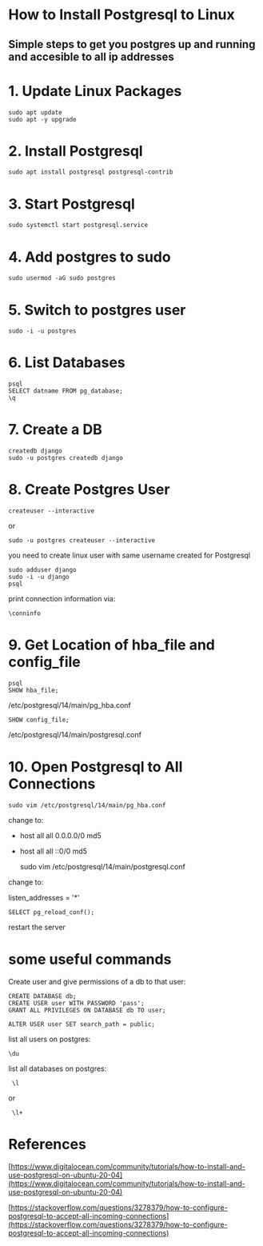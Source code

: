 # How to Install Postgresql to Linux
## Simple steps to get you postgres up and running and accesible to all ip addresses

# 1. Update Linux Packages
  
    sudo apt update
    sudo apt -y upgrade

# 2. Install Postgresql
    
    sudo apt install postgresql postgresql-contrib

# 3. Start Postgresql
    
    sudo systemctl start postgresql.service

# 4. Add postgres to sudo
    
    sudo usermod -aG sudo postgres

# 5. Switch to postgres user
    sudo -i -u postgres

# 6. List Databases
    psql
    SELECT datname FROM pg_database;
    \q

# 7. Create a DB
    createdb django
    sudo -u postgres createdb django

# 8. Create Postgres User
 
    createuser --interactive

or

    sudo -u postgres createuser --interactive

you need to create linux user with same username created for Postgresql
    
    sudo adduser django
    sudo -i -u django
    psql

print connection information via:

    \conninfo

# 9. Get Location of hba_file and config_file
    psql
    SHOW hba_file; 

/etc/postgresql/14/main/pg_hba.conf

    SHOW config_file;

/etc/postgresql/14/main/postgresql.conf


# 10. Open Postgresql to All Connections

    sudo vim /etc/postgresql/14/main/pg_hba.conf

change to:
- host    all             all             0.0.0.0/0            md5
- host    all             all             ::0/0       md5

    sudo vim /etc/postgresql/14/main/postgresql.conf

change to:

listen_addresses = '*'


    SELECT pg_reload_conf();

restart the server


# some useful commands

Create user and give permissions of a db to that user:

    CREATE DATABASE db;
    CREATE USER user WITH PASSWORD 'pass';
    GRANT ALL PRIVILEGES ON DATABASE db TO user;

    ALTER USER user SET search_path = public;


list all users on postgres:

    \du

list all databases on postgres:

     \l

or

     \l+


# References

[https://www.digitalocean.com/community/tutorials/how-to-install-and-use-postgresql-on-ubuntu-20-04](https://www.digitalocean.com/community/tutorials/how-to-install-and-use-postgresql-on-ubuntu-20-04)


[https://stackoverflow.com/questions/3278379/how-to-configure-postgresql-to-accept-all-incoming-connections](https://stackoverflow.com/questions/3278379/how-to-configure-postgresql-to-accept-all-incoming-connections)

    
    